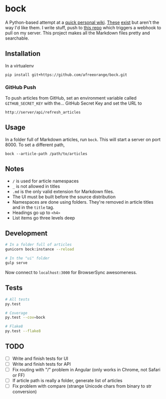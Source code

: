 bock
====

A Python-based attempt at a [quick personal wiki][wiki_link]. [These][realms_wiki] [exist][gollum] but aren't the way I'd like them. I write stuff, push to [this repo][article_repo] which triggers a webhook to pull on my server. This project makes all the Markdown files pretty and searchable.

Installation
------------

In a virtualenv

    pip install git+https://github.com/afreeorange/bock.git

### GitHub Push

To push articles from GitHub, set an environment variable called `GITHUB_SECRET_KEY` with the... GitHub Secret Key and set the URL to

    http://server/api/refresh_articles

Usage
-----

In a folder full of Markdown articles, run `bock`. This will start a server on port 8000. To set a different path, 

    bock --article-path /path/to/articles

Notes
-----

* `/` is used for article namespaces
* `_` is not allowed in titles
* `.md` is the only valid extension for Markdown files.
* The UI must be built before the source distribution
* Namespaces are done using folders. They're removed in article titles and in the `title` tag.
* Headings go up to `<h4>`
* List items go three levels deep

Development
-----------

```bash
# In a folder full of articles
gunicorn bock:instance --reload

# In the "ui" folder
gulp serve
```

Now connect to `localhost:3000` for BrowserSync awesomeness.

Tests
-----

```bash
# All tests
py.test

# Coverage
py.test --cov=bock

# Flake8
py.test --flake8
```

TODO
----

* [ ] Write and finish tests for UI
* [ ] Write and finish tests for API
* [ ] Fix routing with "/" problem in Angular (only works in Chrome, not Safari or FF)
* [ ] If article path is really a folder, generate list of articles
* [ ] Fix problem with compare (strange Unicode chars from binary to str conversion)

[realms_wiki]: https://github.com/scragg0x/realms-wiki
[gollum]: https://github.com/gollum/gollum
[article_repo]: https://github.com/afreeorange/wiki.nikhil.io.articles
[wiki_link]: http://wiki.nikhil.io
